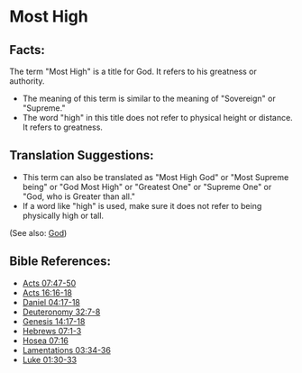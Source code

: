 # Most High #

## Facts: ##

The term "Most High" is a title for God. It refers to his greatness or authority.

* The meaning of this term is similar to the meaning of "Sovereign" or "Supreme."
* The word "high" in this title does not refer to physical height or distance. It refers to greatness.

## Translation Suggestions: ##

* This term can also be translated as "Most High God" or "Most Supreme being" or "God Most High" or "Greatest One" or "Supreme One" or "God, who is Greater than all."
* If a word like "high" is used, make sure it does not refer to being physically high or tall. 

(See also: [God](../kt/god.md))

## Bible References: ##

* [Acts 07:47-50](en/tn/act/help/07/47)
* [Acts 16:16-18](en/tn/act/help/16/16)
* [Daniel 04:17-18](en/tn/dan/help/04/17)
* [Deuteronomy 32:7-8](en/tn/deu/help/32/07)
* [Genesis 14:17-18](en/tn/gen/help/14/17)
* [Hebrews 07:1-3](en/tn/heb/help/07/01)
* [Hosea 07:16](en/tn/hos/help/07/16)
* [Lamentations 03:34-36](en/tn/lam/help/03/34)
* [Luke 01:30-33](en/tn/luk/help/01/30)